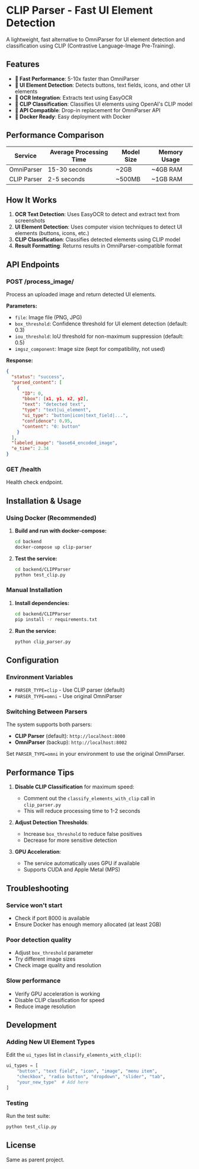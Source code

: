 # CLIP Parser - Fast UI Element Detection

A lightweight, fast alternative to OmniParser for UI element detection and classification using CLIP (Contrastive Language-Image Pre-Training).

## Features

- **🚀 Fast Performance**: 5-10x faster than OmniParser
- **🎯 UI Element Detection**: Detects buttons, text fields, icons, and other UI elements
- **📝 OCR Integration**: Extracts text using EasyOCR
- **🤖 CLIP Classification**: Classifies UI elements using OpenAI's CLIP model
- **🔄 API Compatible**: Drop-in replacement for OmniParser API
- **🐳 Docker Ready**: Easy deployment with Docker

## Performance Comparison

| Service | Average Processing Time | Model Size | Memory Usage |
|---------|------------------------|------------|--------------|
| OmniParser | 15-30 seconds | ~2GB | ~4GB RAM |
| CLIP Parser | 2-5 seconds | ~500MB | ~1GB RAM |

## How It Works

1. **OCR Text Detection**: Uses EasyOCR to detect and extract text from screenshots
2. **UI Element Detection**: Uses computer vision techniques to detect UI elements (buttons, icons, etc.)
3. **CLIP Classification**: Classifies detected elements using CLIP model
4. **Result Formatting**: Returns results in OmniParser-compatible format

## API Endpoints

### POST /process_image/
Process an uploaded image and return detected UI elements.

**Parameters:**
- `file`: Image file (PNG, JPG)
- `box_threshold`: Confidence threshold for UI element detection (default: 0.3)
- `iou_threshold`: IoU threshold for non-maximum suppression (default: 0.5)
- `imgsz_component`: Image size (kept for compatibility, not used)

**Response:**
```json
{
  "status": "success",
  "parsed_content": [
    {
      "ID": 0,
      "bbox": [x1, y1, x2, y2],
      "text": "detected text",
      "type": "text|ui_element",
      "ui_type": "button|icon|text_field|...",
      "confidence": 0.95,
      "content": "0: button"
    }
  ],
  "labeled_image": "base64_encoded_image",
  "e_time": 2.34
}
```

### GET /health
Health check endpoint.

## Installation & Usage

### Using Docker (Recommended)

1. **Build and run with docker-compose:**
   ```bash
   cd backend
   docker-compose up clip-parser
   ```

2. **Test the service:**
   ```bash
   cd backend/CLIPParser
   python test_clip.py
   ```

### Manual Installation

1. **Install dependencies:**
   ```bash
   cd backend/CLIPParser
   pip install -r requirements.txt
   ```

2. **Run the service:**
   ```bash
   python clip_parser.py
   ```

## Configuration

### Environment Variables

- `PARSER_TYPE=clip` - Use CLIP parser (default)
- `PARSER_TYPE=omni` - Use original OmniParser

### Switching Between Parsers

The system supports both parsers:
- **CLIP Parser** (default): `http://localhost:8000`
- **OmniParser** (backup): `http://localhost:8002`

Set `PARSER_TYPE=omni` in your environment to use the original OmniParser.

## Performance Tips

1. **Disable CLIP Classification** for maximum speed:
   - Comment out the `classify_elements_with_clip` call in `clip_parser.py`
   - This will reduce processing time to 1-2 seconds

2. **Adjust Detection Thresholds**:
   - Increase `box_threshold` to reduce false positives
   - Decrease for more sensitive detection

3. **GPU Acceleration**:
   - The service automatically uses GPU if available
   - Supports CUDA and Apple Metal (MPS)

## Troubleshooting

### Service won't start
- Check if port 8000 is available
- Ensure Docker has enough memory allocated (at least 2GB)

### Poor detection quality
- Adjust `box_threshold` parameter
- Try different image sizes
- Check image quality and resolution

### Slow performance
- Verify GPU acceleration is working
- Disable CLIP classification for speed
- Reduce image resolution

## Development

### Adding New UI Element Types

Edit the `ui_types` list in `classify_elements_with_clip()`:
```python
ui_types = [
    "button", "text field", "icon", "image", "menu item",
    "checkbox", "radio button", "dropdown", "slider", "tab",
    "your_new_type"  # Add here
]
```

### Testing

Run the test suite:
```bash
python test_clip.py
```

## License

Same as parent project.

